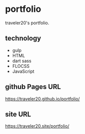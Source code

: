 # portfolio

traveler20's portfolio.

## technology

- gulp
- HTML
- dart sass
- FLOCSS
- JavaScript

## github Pages URL

https://traveler20.github.io/portfolio/

## site URL

https://traveler20.site/portfolio/
